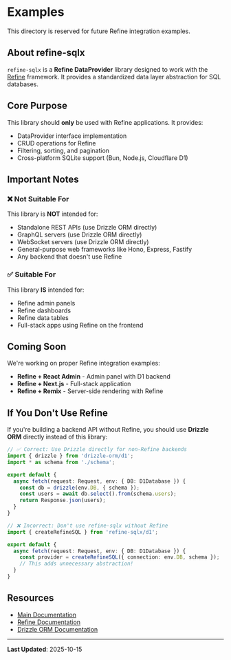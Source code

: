 # Examples

This directory is reserved for future Refine integration examples.

## About refine-sqlx

`refine-sqlx` is a **Refine DataProvider** library designed to work with the [Refine](https://refine.dev/) framework. It provides a standardized data layer abstraction for SQL databases.

## Core Purpose

This library should **only** be used with Refine applications. It provides:

- DataProvider interface implementation
- CRUD operations for Refine
- Filtering, sorting, and pagination
- Cross-platform SQLite support (Bun, Node.js, Cloudflare D1)

## Important Notes

### ❌ Not Suitable For

This library is **NOT** intended for:

- Standalone REST APIs (use Drizzle ORM directly)
- GraphQL servers (use Drizzle ORM directly)
- WebSocket servers (use Drizzle ORM directly)
- General-purpose web frameworks like Hono, Express, Fastify
- Any backend that doesn't use Refine

### ✅ Suitable For

This library **IS** intended for:

- Refine admin panels
- Refine dashboards
- Refine data tables
- Full-stack apps using Refine on the frontend

## Coming Soon

We're working on proper Refine integration examples:

- **Refine + React Admin** - Admin panel with D1 backend
- **Refine + Next.js** - Full-stack application
- **Refine + Remix** - Server-side rendering with Refine

## If You Don't Use Refine

If you're building a backend API without Refine, you should use **Drizzle ORM** directly instead of this library:

```typescript
// ✅ Correct: Use Drizzle directly for non-Refine backends
import { drizzle } from 'drizzle-orm/d1';
import * as schema from './schema';

export default {
  async fetch(request: Request, env: { DB: D1Database }) {
    const db = drizzle(env.DB, { schema });
    const users = await db.select().from(schema.users);
    return Response.json(users);
  }
}
```

```typescript
// ❌ Incorrect: Don't use refine-sqlx without Refine
import { createRefineSQL } from 'refine-sqlx/d1';

export default {
  async fetch(request: Request, env: { DB: D1Database }) {
    const provider = createRefineSQL({ connection: env.DB, schema });
    // This adds unnecessary abstraction!
  }
}
```

## Resources

- [Main Documentation](../../README.md)
- [Refine Documentation](https://refine.dev/docs/)
- [Drizzle ORM Documentation](https://orm.drizzle.team/)

---

**Last Updated**: 2025-10-15
